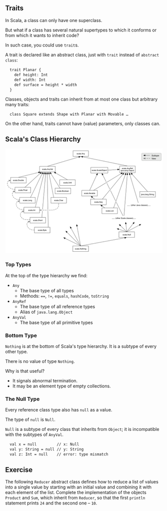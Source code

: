 ## Traits

In Scala, a class can only have one superclass.

But what if a class has several natural supertypes to which it conforms
or from which it wants to inherit code?

In such case, you could use `trait`s.

A trait is declared like an abstract class, just with `trait` instead of
`abstract class`:

      trait Planar {
        def height: Int
        def width: Int
        def surface = height * width
      }

Classes, objects and traits can inherit from at most one class but
arbitrary many traits:

      class Square extends Shape with Planar with Movable …

On the other hand, traits cannot have (value) parameters, only classes can.

## Scala's Class Hierarchy

<img src="./scala_type_hierarchy.png" style="max-width: 100%" />

### Top Types

At the top of the type hierarchy we find:

- `Any`
    - The base type of all types
    - Methods: `==`, `!=`, `equals`, `hashCode`, `toString`
- `AnyRef`
    - The base type of all reference types
    - Alias of `java.lang.Object`
- `AnyVal`
    - The base type of all primitive types

### Bottom Type

`Nothing` is at the bottom of Scala's type hierarchy. It is a subtype
of every other type.

There is no value of type `Nothing`.

Why is that useful?

- It signals abnormal termination.
- It may be an element type of empty collections.

### The Null Type

Every reference class type also has `null` as a value.

The type of `null` is `Null`.

`Null` is a subtype of every class that inherits from `Object`; it is
incompatible with the subtypes of `AnyVal`.

      val x = null         // x: Null
      val y: String = null // y: String
      val z: Int = null    // error: type mismatch

## Exercise

The following `Reducer` abstract class defines how to
reduce a list of values into a single value by starting
with an initial value and combining it with each element
of the list.
Complete the implementation of the objects `Product` and `Sum`, which
inherit from `Reducer`, so that the first `println` statement prints `24`
and the second one – `10`.
